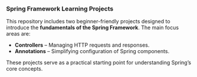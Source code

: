 ### **Spring Framework Learning Projects**  

This repository includes two beginner-friendly projects designed to introduce the **fundamentals of the Spring Framework**. The main focus areas are:  

- **Controllers** – Managing HTTP requests and responses.  
- **Annotations** – Simplifying configuration of Spring components.  

These projects serve as a practical starting point for understanding Spring’s core concepts.
